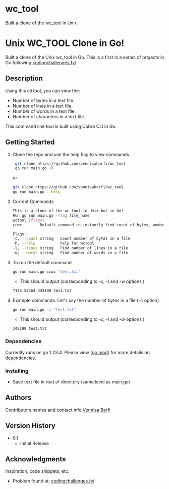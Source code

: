 # wc_tool
Built a clone of the wc_tool in Unix
# Unix WC_TOOL Clone in Go!

Built a clone of the Unix wc_tool in Go. This is a first in a series of projects in Go following [codingchallenges.fyi](https://codingchallenges.fyi/challenges/challenge-wc/)

## Description

Using this cli tool, you can view the:
- Number of bytes in a text file.
- Number of lines in a text file.
- Number of words in a text file.
- Number of characters in a text file.

This command line tool is built using Cobra CLI in Go.

## Getting Started

1. Clone the repo and use the help flag to view commands

   ```sh
    git clone https://github.com/vennisabarfi/wc_tool
    go run main.go -h 
    ```
    or 
    ```sh
    git clone https://github.com/vennisabarfi/wc_tool
    go run main.go --help 
    ``` 

2. Current Commands
    ```sh
   This is a clone of the wc tool in Unix but in Go! 
   Run go run main.go -flag file_name
   wctool [flags]
   ccwc        Default command to instantly find count of bytes, number of words and number of lines in a file.

   Flags:
   -c, --count string   Count number of bytes in a file
   -h, --help           help for wctool
   -l, --lines string   Find number of lines in a file
   -w, --words string   Find number of words in a file
    ```

3. To run the default command
    ```sh
    go run main.go ccwc "test.txt"
    ``` 
    - This should output (corresponding to -c, -l and -w options )
    ```sh
    7145 58164 342190 test.txt
    ``` 

4. Example commands. Let's say the number of bytes in a file (-c option)
    ```sh
    go run main.go -c "test.txt"
    ``` 
     - This should output (corresponding to -c, -l and -w options )
    ```sh
    342190 test.txt
    ``` 
### Dependencies

Currently runs on go 1.23.4. Please view ([go.mod](https://github.com/vennisabarfi/wc_tool/blob/main/go.mod)) for more details on dependencies.


### Installing

- Save text file in root of directory (same level as main.go)


## Authors

Contributors names and contact info
[Vennisa Barfi](https://github.com/vennisabarfi)

## Version History
* 0.1
    * Initial Release

## Acknowledgments

Inspiration, code snippets, etc.
* Problem found at: [codingchallenges.fyi](https://codingchallenges.fyi/challenges/challenge-wc/)